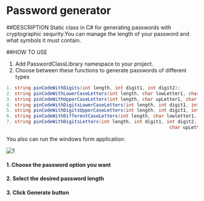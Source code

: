 # Password generator
##DESCRIPTION
Static class in C# for generating passwords with cryptographic sequrity.You can manage the length of your password and what symbols it must contain.

##HOW TO USE
1. Add PasswordClassLibrary namespace to your project.
2. Choose between these functions to generate passwords of different types 
```C#
1. string pinCodeWithDigits(int length, int digit1, int digit2);
2. string pinCodeWithLowerCaseLetters(int length, char lowLetter1, char lowLetter2);
3. string pinCodeWithUpperCaseLetters(int length, char upLetter1, char upLetter2);
4. string pinCodeWithDigitsLowerCaseLetters(int length, int digit1, int digit2, char lowLetter1, char lowLetter2);
5. string pinCodeWithDigitsUpperCaseLetters(int length, int digit1, int digit2, char upLetter1, char upLetter2);
6. string pinCodeWithDifferentCaseLetters(int length, char lowletter1, char lowletter2, char upLetter1, char upLetter2);
7. string pinCodeWithDigitsLetters(int length, int digit1, int digit2, char lowletter1, char lowletter2,
                                                            char upLetter1 , char upLetter2);
```
You also can run the windows form application:

![1](https://github.com/KhachikSukiasyan/Password-Generator/blob/master/Screenshot%20(1).png)

#### 1. Choose the password option you want
#### 2. Select the desired password length
#### 3. Click Generate button
